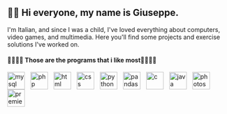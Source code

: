 ## 👋😎 Hi everyone, my name is Giuseppe.

I'm Italian, and since I was a child, I've loved everything about computers, video games, and multimedia.
Here you'll find some projects and exercise solutions I've worked on.

#### 🔻🔻🔻🔻 Those are the programs that i like most🔻🔻🔻🔻

<img align="left" alt="mysql" width="40px" style="padding-right:10px;" src="https://cdn.jsdelivr.net/gh/devicons/devicon@latest/icons/mysql/mysql-original.svg" />
 <img align="left" alt="php" width="40px" style="padding-right:10px;" src="https://cdn.jsdelivr.net/gh/devicons/devicon@latest/icons/php/php-original.svg" />
 <img align="left" alt="html" width="40px" style="padding-right:10px;" src="https://cdn.jsdelivr.net/gh/devicons/devicon@latest/icons/html5/html5-original.svg" />
 <img align="left" alt="css" width="40px" style="padding-right:10px;" src="https://cdn.jsdelivr.net/gh/devicons/devicon@latest/icons/css3/css3-original.svg" />
 <img align="left" alt="python" width="40px" style="padding-right:10px;" src="https://cdn.jsdelivr.net/gh/devicons/devicon@latest/icons/python/python-original.svg" />
 <img align="left" alt="pandas" width="40px" style="padding-right:10px;" src="https://cdn.jsdelivr.net/gh/devicons/devicon@latest/icons/pandas/pandas-original.svg" />
 <img align="left" alt="c" width="40px" style="padding-right:10px;" src="https://cdn.jsdelivr.net/gh/devicons/devicon@latest/icons/c/c-original.svg" />
 <img align="left" alt="java" width="40px" style="padding-right:10px;" src="https://cdn.jsdelivr.net/gh/devicons/devicon@latest/icons/java/java-original.svg" />
 <img align="left" alt="photoshop" width="40px" style="padding-right:10px;" src="https://cdn.jsdelivr.net/gh/devicons/devicon@latest/icons/photoshop/photoshop-original.svg" />
 <img align="left" alt="premierpro" width="40px" style="padding-right:10px;" src="https://cdn.jsdelivr.net/gh/devicons/devicon@latest/icons/premierepro/premierepro-original.svg" />
 
